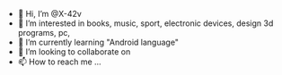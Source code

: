 - 👋 Hi, I’m @X-42v
- 👀 I’m interested in books, music, sport, electronic devices, design 3d programs, pc, 
- 🌱 I’m currently learning "Android language" 
- 💞️ I’m looking to collaborate on 
- 📫 How to reach me ...



<!---
X-42v/X-42v is a ✨ special ✨ repository because its `README.md` (this file) appears on your GitHub profile.
You can click the Preview link to take a look at your changes.
--->
